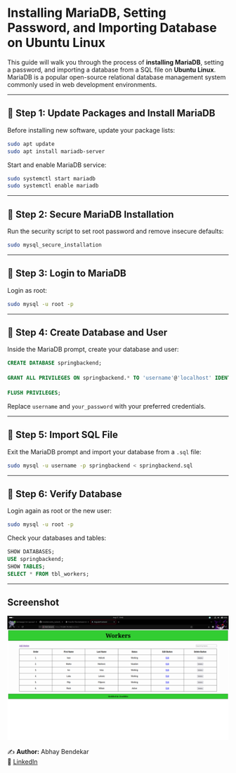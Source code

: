 # Installing MariaDB, Setting Password, and Importing Database on Ubuntu Linux

This guide will walk you through the process of **installing MariaDB**, setting a password, and importing a database from a SQL file on **Ubuntu Linux**. MariaDB is a popular open-source relational database management system commonly used in web development environments.

---

## 🚀 Step 1: Update Packages and Install MariaDB

Before installing new software, update your package lists:

```bash
sudo apt update
sudo apt install mariadb-server
```

Start and enable MariaDB service:

```bash
sudo systemctl start mariadb
sudo systemctl enable mariadb
```

---

## 🚀 Step 2: Secure MariaDB Installation

Run the security script to set root password and remove insecure defaults:

```bash
sudo mysql_secure_installation
```

---

## 🚀 Step 3: Login to MariaDB

Login as root:

```bash
sudo mysql -u root -p
```

---

## 🚀 Step 4: Create Database and User

Inside the MariaDB prompt, create your database and user:

```sql
CREATE DATABASE springbackend;

GRANT ALL PRIVILEGES ON springbackend.* TO 'username'@'localhost' IDENTIFIED BY 'your_password';

FLUSH PRIVILEGES;
```

Replace `username` and `your_password` with your preferred credentials.

---

## 🚀 Step 5: Import SQL File

Exit the MariaDB prompt and import your database from a `.sql` file:

```bash
sudo mysql -u username -p springbackend < springbackend.sql
```

---

## 🚀 Step 6: Verify Database

Login again as root or the new user:

```bash
sudo mysql -u root -p
```

Check your databases and tables:

```sql
SHOW DATABASES;
USE springbackend;
SHOW TABLES;
SELECT * FROM tbl_workers;
```

---

## Screenshot
![Screenshot](angular-frontend/Screenshot%20from%202025-08-17%2019-48-02.png)


✍️ **Author:** Abhay Bendekar  
🔗 [LinkedIn](https://www.linkedin.com/in/abhay-bendekar-75474b372/)
